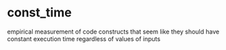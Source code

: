 # const_time
empirical measurement of code constructs that seem like they should have constant execution time regardless of values of inputs
